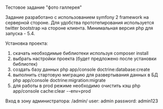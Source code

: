 Тестовое задание "фото галлерея"

Задание разработано с использованием symfony 2 framework на серверной стороне.
Для удобства прототепирования используется twitter bootstrap на стороне клиента.
Минимальная версия php для запуска - 5.4.

Установка проекта:
1) скачать необходимые библиотеки используя composer install
2) выбрать настройки проекта (будет предложено после установки библиотек)
3) создать базу данных php app/console doctrine:database:create
4) выполнить стартовую миграцию для развертывания данных в БД php app/console doctrine:migration:migrate
5) для работы в prod режиме необходимо очистить кэш php app/console cache:clear --env=prod

Вход в зону администратора:
/admin/
user: admin
password: admin123
